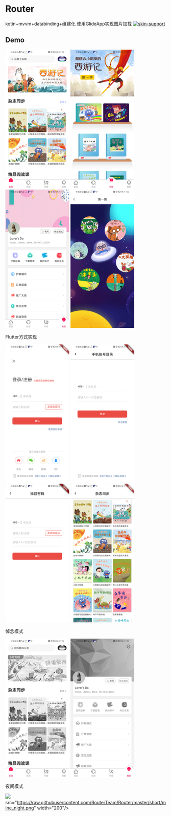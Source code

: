 # Router
kotin+mvvm+databinding+组建化
使用GlideApp实现图片加载
[![skin-support](https://img.shields.io/badge/release-v1.0.11-green.svg)](http://jcenter.bintray.com/skin/support)


## Demo
<img  src="https://raw.githubusercontent.com/RouterTeam/Router/master/short/home.png" width="200"/> <img  src="https://raw.githubusercontent.com/RouterTeam/Router/master/short/shelf.png" width="200"/> <img  src="https://raw.githubusercontent.com/RouterTeam/Router/master/short/mine.png" width="200"/> <img  src="https://raw.githubusercontent.com/RouterTeam/Router/master/short/touch.png" width="200"/>


 Flutter方式实现
 
 
 <img  src="https://raw.githubusercontent.com/RouterTeam/Router/master/short/login.png" width="200"/> <img  src="https://raw.githubusercontent.com/RouterTeam/Router/master/short/phone_login.png" width="200"/> <img  src="https://raw.githubusercontent.com/RouterTeam/Router/master/short/forget.png" width="200"/> <img  src="https://raw.githubusercontent.com/RouterTeam/Router/master/short/more.png" width="200"/>
 
 
 悼念模式
 
 
 <img  src="https://raw.githubusercontent.com/RouterTeam/Router/master/short/home_gray.png" width="200"/> <img  src="https://raw.githubusercontent.com/RouterTeam/Router/master/short/mine_gray.png" width="200"/> 
 
 
 夜间模式
 
 
<img  src="https://raw.githubusercontent.com/RouterTeam/Router/master/short/home_night.png" width="200"/>  src="https://raw.githubusercontent.com/RouterTeam/Router/master/short/mine_night.png" width="200"/> 

